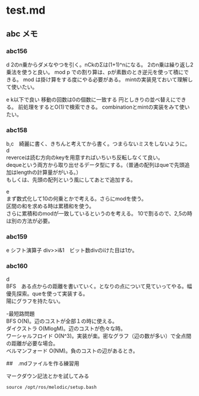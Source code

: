 # test.md


## abc メモ

### abc156
d
2のn乗からダメなやつを引く。nCkのΣは(1+1)^nになる。
2のn乗は繰り返し2乗法を使うと良い。
mod p での割り算は、pが素数のとき逆元を使って積にできる。
mod は掛け算をする度にやる必要がある。
mintの実装見ておいて理解して使いたい。

e
k以下で良い
移動の回数は0の個数に一致する
円としきりの並べ替えにできる。
前処理をするとO(1)で検索できる。
combinationとmintの実装をみて使いたい。


### abc158
b,c　綺麗に書く、きちんと考えてから書く。つまらないミスをしないように。  
d   
reverceは読む方向のkeyを用意すればいちいち反転しなくて良い。  
dequeという両方から取り出せるデータ型にする。（普通の配列はqueで先頭追加はlengthの計算量ががいる。）  
もしくは、先頭の配列という風にしてあとで追加する。

e  
まず数式化して10の何乗とかで考える。さらにmodを使う。  
区間の和を求める時は累積和を使う。  
さらに累積和のmodが一致しているというのを考える。
10で割るので、2,5の時は別の方法が必要。  

### abc159
e
シフト演算子 div>>i&1　ビット数divのiけた目は1か。  


### abc160
d  
BFS　ある点からの距離を書いていく。となりの点について見ていってやる。幅優先探索。queを使って実装する。  
陽にグラフを持たない。  

-最短路問題  
BFS O(N)。辺のコストが全部１の時に使える。  
ダイクストラ O(MlogM)。辺のコストが色々な時。  
ワーシャルフロイド O(N^3)。実装が楽。密なグラフ（辺の数が多い）で全点間の距離が必要な場合。  
ベルマンフォード O(NM)。負のコストの辺があるとき。  



##　.mdファイルを作る練習用

マークダウン記法とかを試してみる

```
source /opt/ros/melodic/setup.bash
```

